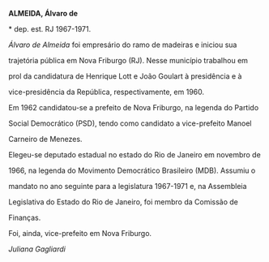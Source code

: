 **ALMEIDA, Álvaro de**



\* dep. est. RJ 1967-1971.



*Álvaro de Almeida* foi empresário do ramo de madeiras e iniciou sua

trajetória pública em Nova Friburgo (RJ). Nesse município trabalhou em

prol da candidatura de Henrique Lott e João Goulart à presidência e à

vice-presidência da República, respectivamente, em 1960.



Em 1962 candidatou-se a prefeito de Nova Friburgo, na legenda do Partido

Social Democrático (PSD), tendo como candidato a vice-prefeito Manoel

Carneiro de Menezes.



Elegeu-se deputado estadual no estado do Rio de Janeiro em novembro de

1966, na legenda do Movimento Democrático Brasileiro (MDB). Assumiu o

mandato no ano seguinte para a legislatura 1967-1971 e, na Assembleia

Legislativa do Estado do Rio de Janeiro, foi membro da Comissão de

Finanças.



Foi, ainda, vice-prefeito em Nova Friburgo.



*Juliana Gagliardi*



